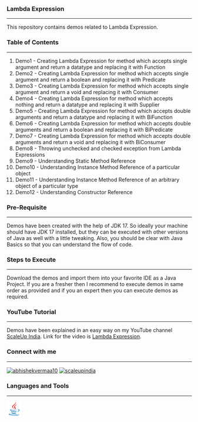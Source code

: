   <h3 style="text-align: left;">Lambda Expression</h3>
  <hr>
  <p style="text-align: left;">
    This repository contains demos related to Lambda Expression.
  </p>

  <h3 style="text-align: left;">Table of Contents</h3>
  <hr>
  <ol style="text-align: left;">
    <li>Demo1 - Creating Lambda Expression for method which accepts single argument and return a datatype and replacing it with Function</li>
    <li>Demo2 - Creating Lambda Expression for method which accepts single argument and return a boolean and replacing it with Predicate</li>
    <li>Demo3 - Creating Lambda Expression for method which accepts single argument and return a void and replacing it with Consumer</li>
    <li>Demo4 - Creating Lambda Expression for method which accepts nothing and return a datatype and replacing it with Supplier</li>
    <li>Demo5 - Creating Lambda Expression for method which accepts double arguments and return a datatype and replacing it with BiFunction</li>
    <li>Demo6 - Creating Lambda Expression for method which accepts double arguments and return a boolean and replacing it with BiPredicate</li>
    <li>Demo7 - Creating Lambda Expression for method which accepts double arguments and return a void and replacing it with BiConsumer</li>
    <li>Demo8 - Throwing unchecked and checked exception from Lambda Expressions</li>
    <li>Demo9 - Understanding Static Method Reference</li>
    <li>Demo10 - Understanding Instance Method Reference of a particular object</li>
    <li>Demo11 - Understanding Instance Method Reference of an arbitrary object of a particular type</li>
    <li>Demo12 - Understanding Constructor Reference</li>
  </ol>

  <h3 style="text-align: left;">Pre-Requisite</h3>
  <hr>
  <p style="text-align: left;">
    Demos have been created with the help of JDK 17. So ideally your machine should have JDK 17 installed, but they can be executed with other versions of Java as well with a little tweaking. Also, you should be clear with Java Basics so that you can understand the flow of code.
  </p>

  <h3 style="text-align: left;">Steps to Execute</h3>
  <hr>
  <p style="text-align: left;">
    Download the demos and import them into your favorite IDE as a Java Project. If you are a fresher then I recommend to execute demos in same order as provided and if you an expert then you can execute demos as required.
  </p>

  <h3 style="text-align: left;">YouTube Tutorial</h3>
  <hr>
  <p style="text-align: left;">
    Demos have been explained in an easy way on my YouTube channel <a href="https://www.youtube.com/@ScaleUpIndia?sub_confirmation=1" target="_blank">ScaleUp India</a>. Link for the video is <a href="https://www.youtube.com/watch?v=rtFeRxCxPNo" target="_blank">Lambda Expression</a>.
  </p>

  <h3 style="text-align: left;">Connect with me</h3>
  <hr>
  <p style="text-align: left;">
    <a href="https://linkedin.com/in/abhishekvermaa10" target="_blank"><img align="center" src="https://raw.githubusercontent.com/rahuldkjain/github-profile-readme-generator/master/src/images/icons/Social/linked-in-alt.svg" alt="abhishekvermaa10" height="30" width="40" /></a>
    <a href="https://www.youtube.com/@ScaleUpIndia?sub_confirmation=1" target="_blank"><img align="center" src="https://raw.githubusercontent.com/rahuldkjain/github-profile-readme-generator/master/src/images/icons/Social/youtube.svg" alt="scaleupindia" height="30" width="40" /></a>
  </p>

  <h3 style="text-align: left;">Languages and Tools</h3>
  <hr>
  <p style="text-align: left;">
    <a href="https://www.java.com" target="_blank" rel="noreferrer"><img src="https://raw.githubusercontent.com/devicons/devicon/master/icons/java/java-original.svg" alt="java" width="40" height="40"/></a>
  </p>
